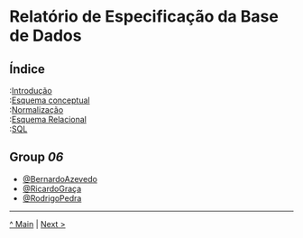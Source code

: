 # Relatório de Especificação da Base de Dados

## Índice

:[Introdução](rpf01.md)  
:[Esquema conceptual](rpf02.md)  
:[Normalização](rpf03.md)  
:[Esquema Relacional](rpf04.md)  
:[SQL](rpf05.md)  

## Group _06_
* [@BernardoAzevedo](https://github.com/Bernardo-Azevedo-045200)
* [@RicardoGraça](https://github.com/r1card015)
* [@RodrigoPedra](https://github.com/RSPedra)
---


[^ Main](/../../) | [Next >](rpf01.md)
